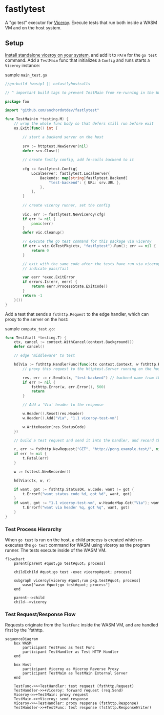 # fastlytest

A "go test" executor for [Viceroy](https://github.com/fastly/Viceroy). Execute
tests that run both inside a WASM VM and on the host system.

## Setup

[Install standalone viceroy on your
system](https://github.com/fastly/Viceroy?tab=readme-ov-file#as-a-standalone-tool-from-cratesio),
and add it to `PATH` for the `go test` command. Add a `TestMain` func that
initializes a `Config` and runs starts a `Viceroy` instance:

sample `main_test.go`

``` go
//go:build !wasip1 || nofastlyhostcalls

// ^ important build tags to prevent TestMain from re-running in the WASM VM

package foo

import "github.com/anchordotdev/fastlytest"

func TestMain(m *testing.M) {
	// wrap the whole func body so that defers still run before exit
	os.Exit(func() int {

		// start a backend server on the host
	
		srv := httptest.NewServer(nil)
		defer srv.Close()
	
		// create fastly config, add fe-cails backend to it
	
		cfg := fastlytest.Config{
			LocalServer: fastlytest.LocalServer{
				Backends: map[string]fastlytest.Backend{
					"test-backend": { URL: srv.URL },
				},
			},
		}
	
		// create viceroy runner, set the config
	
		vic, err := fastlytest.NewViceroy(cfg)
		if err != nil {
			panic(err)
		}
		defer vic.Cleanup()

		// execute the go test command for this package via viceroy
		if err = vic.GoTestPkg(ctx, "fastlytest").Run(); err == nil {
			return 0
		}

		// exit with the same code after the tests have run via viceroy to
		// indicate pass/fail

		var eerr *exec.ExitError
		if errors.Is(err, eerr) {
			return eerr.ProcessState.ExitCode()
		}
		return -1
	}())
}
```

Add a test that sends a `fsthttp.Request` to the edge handler, which can proxy
to the server on the host:

sample `compute_test.go`:

``` go
func TestVia(t *testing.T) {
	ctx, cancel := context.WithCancel(context.Background())
	defer cancel()

	// edge "middleware" to test

	hdlVia := fsthttp.HandlerFunc(func(ctx context.Context, w fsthttp.ResponseWriter, r *fsthttp.Request) {
        // proxy this request to the httptest.Server running on the host

		res, err := r.Send(ctx, "test-backend") // backend name from the Config
		if err != nil {
			fsthttp.Error(w, err.Error(), 500)
			return
		}

		// Add a 'Via' header to the response

		w.Header().Reset(res.Header)
		w.Header().Add("Via", "1.1 viceroy-test-vm")

		w.WriteHeader(res.StatusCode)
	})

	// build a test request and send it into the handler, and record the response

	r, err := fsthttp.NewRequest("GET", "http://pong.example.test/", nil)
	if err != nil {
		t.Fatal(err)
	}

	w := fsttest.NewRecorder()

	hdlVia(ctx, w, r)

	if want, got := fsthttp.StatusOK, w.Code; want != got {
		t.Errorf("want status code %d, got %d", want, got)
	}
	if want, got := "1.1 viceroy-test-vm", w.HeaderMap.Get("Via"); want != got {
		t.Errorf("want via header %q, got %q", want, got)
	}
}
```


### Test Process Hierarchy

When `go test` is run on the host, a child process is created which re-executes
the `go test` command for WASM using viceroy as the program runner. The tests
execute inside of the WASM VM.

``` mermaid
flowchart
    parent[parent #quot;go test#quot; process]

    child[child #quot;go test -exec viceroy#quot; process]

    subgraph viceroy[viceroy #quot;run pkg.test#quot; process]
        wasm["wasm #quot;go test#quot; process"]
    end

    parent-->child
    child-->viceroy
```

### Test Request/Response Flow

Requests originate from the `TestFunc` inside the WASM VM, and are handled
first by the `fsthttp.

``` mermaid
sequenceDiagram
    box WASM
        participant TestFunc as Test Func
        participant TestHandler as Test HTTP Handler
    end

    box Host
        participant Viceroy as Viceroy Reverse Proxy
        participant TestMain as TestMain External Server
    end

    TestFunc->>+TestHandler: test request (fsthttp.Request)
    TestHandler->>+Viceroy: forward request (req.Send)
    Viceroy->>+TestMain: proxy request
    TestMain->>+Viceroy: send response
    Viceroy->>+TestHandler: proxy response (fsthttp.Response)
    TestHandler->>+TestFunc: test response (fsthttp.ResponseWriter)
```
